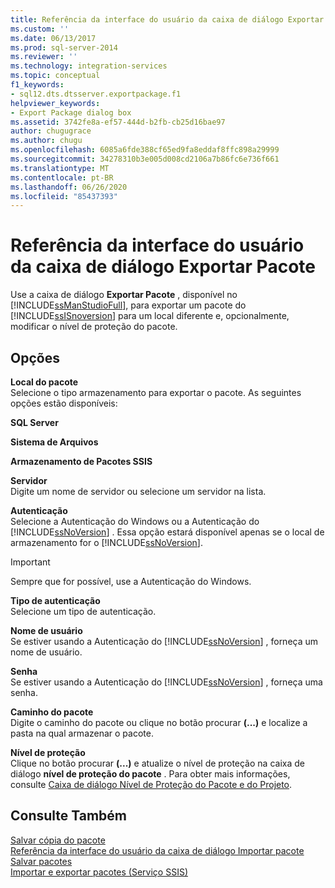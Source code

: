 ```yaml
---
title: Referência da interface do usuário da caixa de diálogo Exportar pacote | Microsoft Docs
ms.custom: ''
ms.date: 06/13/2017
ms.prod: sql-server-2014
ms.reviewer: ''
ms.technology: integration-services
ms.topic: conceptual
f1_keywords:
- sql12.dts.dtsserver.exportpackage.f1
helpviewer_keywords:
- Export Package dialog box
ms.assetid: 3742fe8a-ef57-444d-b2fb-cb25d16bae97
author: chugugrace
ms.author: chugu
ms.openlocfilehash: 6085a6fde388cf65ed9fa8eddaf8ffc898a29999
ms.sourcegitcommit: 34278310b3e005d008cd2106a7b86fc6e736f661
ms.translationtype: MT
ms.contentlocale: pt-BR
ms.lasthandoff: 06/26/2020
ms.locfileid: "85437393"
---
```

# <a name="export-package-dialog-box-ui-reference"></a>Referência da interface do usuário da caixa de diálogo Exportar Pacote
  Use a caixa de diálogo **Exportar Pacote** , disponível no [!INCLUDE[ssManStudioFull](../includes/ssmanstudiofull-md.md)], para exportar um pacote do [!INCLUDE[ssISnoversion](../includes/ssisnoversion-md.md)] para um local diferente e, opcionalmente, modificar o nível de proteção do pacote.  
  
## <a name="options"></a>Opções  
 **Local do pacote**  
 Selecione o tipo armazenamento para exportar o pacote. As seguintes opções estão disponíveis:  
  
 **SQL Server**  
  
 **Sistema de Arquivos**  
  
 **Armazenamento de Pacotes SSIS**  
  
 **Servidor**  
 Digite um nome de servidor ou selecione um servidor na lista.  
  
 **Autenticação**  
 Selecione a Autenticação do Windows ou a Autenticação do [!INCLUDE[ssNoVersion](../includes/ssnoversion-md.md)] . Essa opção estará disponível apenas se o local de armazenamento for o [!INCLUDE[ssNoVersion](../includes/ssnoversion-md.md)].  
  
> [!IMPORTANT]  
>  Sempre que for possível, use a Autenticação do Windows.  
  
 **Tipo de autenticação**  
 Selecione um tipo de autenticação.  
  
 **Nome de usuário**  
 Se estiver usando a Autenticação do [!INCLUDE[ssNoVersion](../includes/ssnoversion-md.md)] , forneça um nome de usuário.  
  
 **Senha**  
 Se estiver usando a Autenticação do [!INCLUDE[ssNoVersion](../includes/ssnoversion-md.md)] , forneça uma senha.  
  
 **Caminho do pacote**  
 Digite o caminho do pacote ou clique no botão procurar **(...)** e localize a pasta na qual armazenar o pacote.  
  
 **Nível de proteção**  
 Clique no botão procurar **(...)** e atualize o nível de proteção na caixa de diálogo **nível de proteção do pacote** . Para obter mais informações, consulte [Caixa de diálogo Nível de Proteção do Pacote e do Projeto](../../2014/integration-services/package-and-project-protection-level-dialog-box.md).  
  
## <a name="see-also"></a>Consulte Também  
 [Salvar cópia do pacote](../../2014/integration-services/save-copy-of-package.md)   
 [Referência da interface do usuário da caixa de diálogo Importar pacote](../../2014/integration-services/import-package-dialog-box-ui-reference.md)   
 [Salvar pacotes](save-packages.md)   
 [Importar e exportar pacotes &#40;Serviço SSIS&#41;](../../2014/integration-services/import-and-export-packages-ssis-service.md)  
  
  
